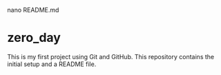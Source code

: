 nano README.md
# zero_day
This is my first project using Git and GitHub. This repository contains the initial setup and a README file.
